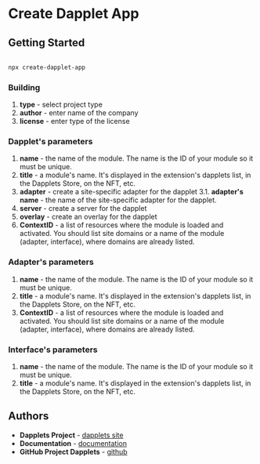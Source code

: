 # Create Dapplet App

## Getting Started

```bash

npx create-dapplet-app

```

### Building

1.  **type** - select project type
2.  **author** - enter name of the company  
3.  **license** - enter type of the license 

### Dapplet's parameters
1. **name** -  the name of the module. The name is the ID of your module so it must be unique.
2. **title** - a module's name. It's displayed in the extension's dapplets list, in the Dapplets Store, on the NFT, etc.
3. **adapter** - create a site-specific adapter for the dapplet
    3.1. **adapter's name** - the name of the site-specific adapter for the dapplet.
4. **server** - create a server for the dapplet
5. **overlay** - create an overlay for the dapplet
6. **ContextID** -  a list of resources where the module is loaded and activated. You should list site domains or a name of the module (adapter, interface), where domains are already listed.

### Adapter's parameters

1. **name** -  the name of the module. The name is the ID of your module so it must be unique.
2. **title** - a module's name. It's displayed in the extension's dapplets list, in the Dapplets Store, on the NFT, etc.
3. **ContextID** -  a list of resources where the module is loaded and activated. You should list site domains or a name of the module (adapter, interface), where domains are already listed.


### Interface's parameters

1. **name** -  the name of the module. The name is the ID of your module so it must be unique.
2. **title** - a module's name. It's displayed in the extension's dapplets list, in the Dapplets Store, on the NFT, etc.


## Authors

* **Dapplets Project** - [dapplets site](https://dapplets.org/)
* **Documentation** - [documentation](https://docs.dapplets.org/docs/)
* **GitHub Project Dapplets** - [github](https://github.com/dapplets)
